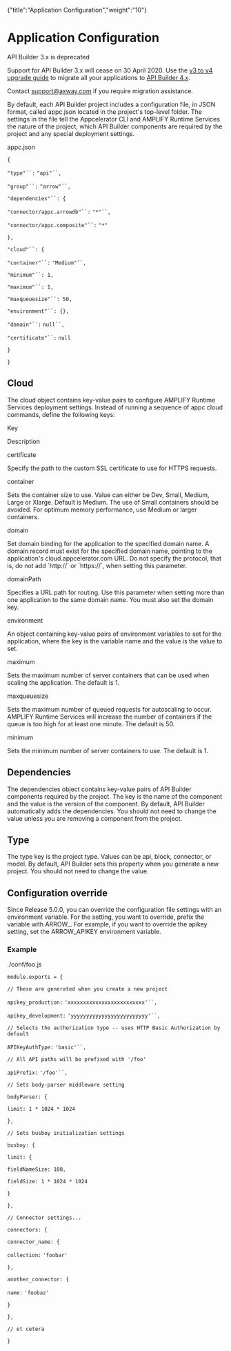 {"title":"Application Configuration","weight":"10"} 

# Application Configuration

API Builder 3.x is deprecated

Support for API Builder 3.x will cease on 30 April 2020. Use the [v3 to v4 upgrade guide](https://docs.axway.com/bundle/API_Builder_4x_allOS_en/page/api_builder_v3_to_v4_upgrade_guide.html) to migrate all your applications to [API Builder 4.x](https://docs.axway.com/bundle/API_Builder_4x_allOS_en/page/api_builder_getting_started_guide.html).

Contact [support@axway.com](mailto:support@axway.com) if you require migration assistance.

By default, each API Builder project includes a configuration file, in JSON format, called appc.json located in the project's top-level folder. The settings in the file tell the Appcelerator CLI and AMPLIFY Runtime Services the nature of the project, which API Builder components are required by the project and any special deployment settings.

appc.json

`{`

`"type"``:` `"api"``,`

`"group"``:` `"arrow"``,`

`"dependencies"``: {`

`"connector/appc.arrowdb"``:` `"*"``,`

`"connector/appc.composite"``:` `"*"`

`},`

`"cloud"``: {`

`"container"``:` `"Medium"``,`

`"minimum"``: 1,`

`"maximum"``: 1,`

`"maxqueuesize"``: 50,`

`"environment"``: {},`

`"domain"``:` `null``,`

`"certificate"``:` `null`

`}`

`}`

## Cloud

The cloud object contains key-value pairs to configure AMPLIFY Runtime Services deployment settings. Instead of running a sequence of appc cloud commands, define the following keys:

Key

Description

certificate

Specify the path to the custom SSL certificate to use for HTTPS requests.

container

Sets the container size to use. Value can either be Dev, Small, Medium, Large or Xlarge. Default is Medium. The use of Small containers should be avoided. For optimum memory performance, use Medium or larger containers.

domain

Set domain binding for the application to the specified domain name. A domain record must exist for the specified domain name, pointing to the application's cloud.appcelerator.com URL. Do not specify the protocol, that is, do not add \`http://\` or \`https://\`, when setting this parameter.

domainPath

Specifies a URL path for routing. Use this parameter when setting more than one application to the same domain name. You must also set the domain key.

environment

An object containing key-value pairs of environment variables to set for the application, where the key is the variable name and the value is the value to set.

maximum

Sets the maximum number of server containers that can be used when scaling the application. The default is 1.

maxqueuesize

Sets the maximum number of queued requests for autoscaling to occur. AMPLIFY Runtime Services will increase the number of containers if the queue is too high for at least one minute. The default is 50.

minimum

Sets the minimum number of server containers to use. The default is 1.

## Dependencies

The dependencies object contains key-value pairs of API Builder components required by the project. The key is the name of the component and the value is the version of the component. By default, API Builder automatically adds the dependencies. You should not need to change the value unless you are removing a component from the project.

## Type

The type key is the project type. Values can be api, block, connector, or model. By default, API Builder sets this property when you generate a new project. You should not need to change the value.

## Configuration override

Since Release 5.0.0, you can override the configuration file settings with an environment variable. For the setting, you want to override, prefix the variable with ARROW\_. For example, if you want to override the apikey setting, set the ARROW\_APIKEY environment variable.

### Example

./conf/foo.js

`module.exports = {`

`// These are generated when you create a new project`

`apikey_production:` `'xxxxxxxxxxxxxxxxxxxxxxxxx'``,`

`apikey_development:` `'yyyyyyyyyyyyyyyyyyyyyyyyy'``,`

`// Selects the authorization type -- uses HTTP Basic Authorization by default`

`APIKeyAuthType:` `'basic'``,`

`// All API paths will be prefixed with '/foo'`

`apiPrefix:` `'/foo'``,`

`// Sets body-parser middleware setting`

`bodyParser: {`

`limit: 1 * 1024 * 1024`

`},`

`// Sets busboy initialization settings`

`busboy: {`

`limit: {`

`fieldNameSize: 100,`

`fieldSize: 1 * 1024 * 1024`

`}`

`},`

`// Connector settings...`

`connectors: {`

`connector_name: {`

`collection:` `'foobar'`

`},`

`another_connector: {`

`name:` `'foobaz'`

`}`

`},`

`// et cetera`

`}`